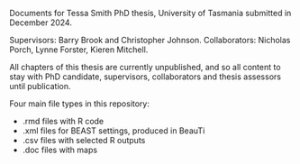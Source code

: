 Documents for Tessa Smith PhD thesis, University of Tasmania submitted in December 2024. 

Supervisors: Barry Brook and Christopher Johnson. 
Collaborators: Nicholas Porch, Lynne Forster, Kieren Mitchell. 

All chapters of this thesis are currently unpublished, and so all content to stay with PhD candidate, supervisors, collaborators and thesis assessors until publication. 

Four main file types in this repository:
- .rmd files with R code
- .xml files for BEAST settings, produced in BeauTi
- .csv files with selected R outputs
- .doc files with maps
